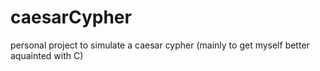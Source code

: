 # caesarCypher
personal project to simulate a caesar cypher (mainly to get myself better aquainted with C)
